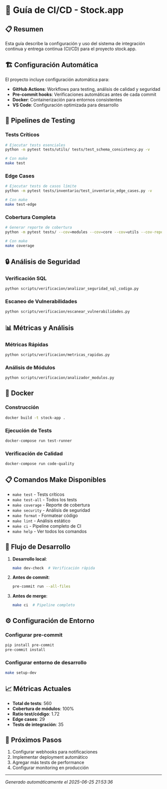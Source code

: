 # 🚀 Guía de CI/CD - Stock.app

## 📋 Resumen

Esta guía describe la configuración y uso del sistema de integración continua y entrega continua (CI/CD) para el proyecto stock.app.

## 🏗️ Configuración Automática

El proyecto incluye configuración automática para:

- **GitHub Actions**: Workflows para testing, análisis de calidad y seguridad
- **Pre-commit hooks**: Verificaciones automáticas antes de cada commit
- **Docker**: Containerización para entornos consistentes
- **VS Code**: Configuración optimizada para desarrollo

## 🧪 Pipelines de Testing

### Tests Críticos
```bash
# Ejecutar tests esenciales
python -m pytest tests/utils/ tests/test_schema_consistency.py -v

# Con make
make test
```

### Edge Cases
```bash
# Ejecutar tests de casos límite
python -m pytest tests/inventario/test_inventario_edge_cases.py -v

# Con make
make test-edge
```

### Cobertura Completa
```bash
# Generar reporte de cobertura
python -m pytest tests/ --cov=modules --cov=core --cov=utils --cov-report=html

# Con make
make coverage
```

## 🔒 Análisis de Seguridad

### Verificación SQL
```bash
python scripts/verificacion/analizar_seguridad_sql_codigo.py
```

### Escaneo de Vulnerabilidades
```bash
python scripts/verificacion/escanear_vulnerabilidades.py
```

## 📊 Métricas y Análisis

### Métricas Rápidas
```bash
python scripts/verificacion/metricas_rapidas.py
```

### Análisis de Módulos
```bash
python scripts/verificacion/analizador_modulos.py
```

## 🐳 Docker

### Construcción
```bash
docker build -t stock-app .
```

### Ejecución de Tests
```bash
docker-compose run test-runner
```

### Verificación de Calidad
```bash
docker-compose run code-quality
```

## 📋 Comandos Make Disponibles

- `make test` - Tests críticos
- `make test-all` - Todos los tests
- `make coverage` - Reporte de cobertura
- `make security` - Análisis de seguridad
- `make format` - Formatear código
- `make lint` - Análisis estático
- `make ci` - Pipeline completo de CI
- `make help` - Ver todos los comandos

## 🔄 Flujo de Desarrollo

1. **Desarrollo local**:
   ```bash
   make dev-check  # Verificación rápida
   ```

2. **Antes de commit**:
   ```bash
   pre-commit run --all-files
   ```

3. **Antes de merge**:
   ```bash
   make ci  # Pipeline completo
   ```

## ⚙️ Configuración de Entorno

### Configurar pre-commit
```bash
pip install pre-commit
pre-commit install
```

### Configurar entorno de desarrollo
```bash
make setup-dev
```

## 📈 Métricas Actuales

- **Total de tests**: 560
- **Cobertura de módulos**: 100%
- **Ratio test/código**: 1.72
- **Edge cases**: 29
- **Tests de integración**: 35

## 🎯 Próximos Pasos

1. Configurar webhooks para notificaciones
2. Implementar deployment automático
3. Agregar más tests de performance
4. Configurar monitoring en producción

---
*Generado automáticamente el 2025-06-25 21:53:36*
